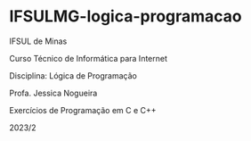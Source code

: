 # IFSULMG-logica-programacao

IFSUL de Minas

Curso Técnico de Informática para Internet

Disciplina: Lógica de Programação

Profa. Jessica Nogueira

Exercícios de Programação em C e C++

2023/2
